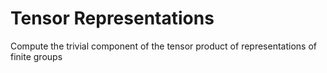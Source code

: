 # Tensor Representations

Compute the trivial component of the tensor product of representations of finite groups
